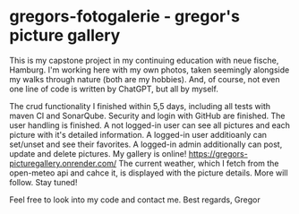 ﻿# gregors-fotogalerie - gregor's picture gallery

 This is my capstone project in my continuing education with neue fische, Hamburg.
 I'm working here with my own photos, taken seemingly alongside my walks through nature (both are my hobbies).
 And, of course, not even one line of code is written by ChatGPT, but all by myself. 

 The crud functionality I finished within 5,5 days, including all tests with maven CI and SonarQube.
 Security and login with GitHub are finished. The user handling is finished. A not logged-in user can see all pictures and each picture with it's detailed information. A logged-in user additioanly can set/unset and see their favorites. A logged-in admin additionally can post, update and delete pictures.
My gallery is online! https://gregors-picturegallery.onrender.com/ The current weather, which I fetch from the open-meteo api and cahce it, is displayed with the picture details.
 More will follow. Stay tuned!

 Feel free to look into my code and contact me.
 Best regards, Gregor
